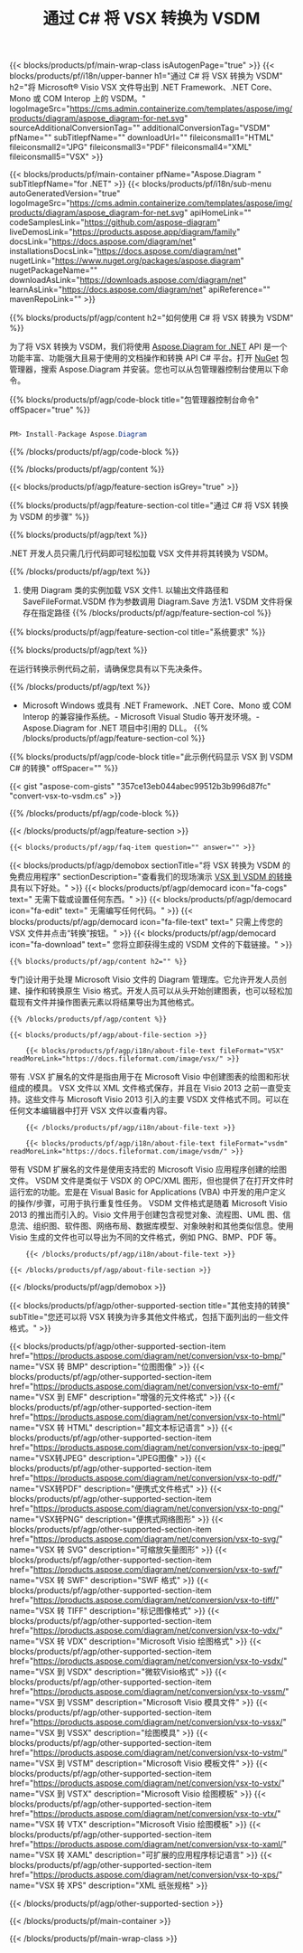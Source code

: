 ﻿---
title: 通过 C# 将 VSX 转换为 VSDM 
weight: 3240
url: /zh/net/conversion/vsx-to-vsdm/ 
description: VSX 到 VSDM C# 转换的示例代码。使用 API 示例代码在 VB.NET、Asp.NET 或任何基于 .NET 的应用程序中将 VSX 文件批量转换为 VSDM。
---
{{< blocks/products/pf/main-wrap-class isAutogenPage="true" >}}
{{< blocks/products/pf/i18n/upper-banner h1="通过 C# 将 VSX 转换为 VSDM" h2="将 Microsoft® Visio VSX 文件导出到 .NET Framework、.NET Core、Mono 或 COM Interop 上的 VSDM。" logoImageSrc="https://cms.admin.containerize.com/templates/aspose/img/products/diagram/aspose_diagram-for-net.svg" sourceAdditionalConversionTag="" additionalConversionTag="VSDM" pfName="" subTitlepfName="" downloadUrl="" fileiconsmall1="HTML" fileiconsmall2="JPG" fileiconsmall3="PDF" fileiconsmall4="XML" fileiconsmall5="VSX" >}}

{{< blocks/products/pf/main-container pfName="Aspose.Diagram " subTitlepfName="for .NET" >}}
{{< blocks/products/pf/i18n/sub-menu autoGeneratedVersion="true" logoImageSrc="https://cms.admin.containerize.com/templates/aspose/img/products/diagram/aspose_diagram-for-net.svg" apiHomeLink="" codeSamplesLink="https://github.com/aspose-diagram" liveDemosLink="https://products.aspose.app/diagram/family" docsLink="https://docs.aspose.com/diagram/net" installationsDocsLink="https://docs.aspose.com/diagram/net" nugetLink="https://www.nuget.org/packages/aspose.diagram" nugetPackageName="" downloadAsLink="https://downloads.aspose.com/diagram/net" learnAsLink="https://docs.aspose.com/diagram/net" apiReference="" mavenRepoLink="" >}}

{{% blocks/products/pf/agp/content h2="如何使用 C# 将 VSX 转换为 VSDM" %}}

 为了将 VSX 转换为 VSDM，我们将使用
 [Aspose.Diagram for .NET](https://products.aspose.com/diagram/net) 
 API 是一个功能丰富、功能强大且易于使用的文档操作和转换 API C# 平台。打开
 [NuGet](https://www.nuget.org/packages/aspose.diagram) 
 包管理器，搜索
 Aspose.Diagram 
 并安装。您也可以从包管理器控制台使用以下命令。

{{% blocks/products/pf/agp/code-block title="包管理器控制台命令" offSpacer="true" %}}

```cs

PM> Install-Package Aspose.Diagram


```

{{% /blocks/products/pf/agp/code-block %}}

{{% /blocks/products/pf/agp/content %}}

{{< blocks/products/pf/agp/feature-section isGrey="true" >}}

{{% blocks/products/pf/agp/feature-section-col title="通过 C# 将 VSX 转换为 VSDM 的步骤" %}}

{{% blocks/products/pf/agp/text %}}

 .NET 开发人员只需几行代码即可轻松加载 VSX 文件并将其转换为 VSDM。

{{% /blocks/products/pf/agp/text %}}

1. 使用 Diagram 类的实例加载 VSX 文件1. 以输出文件路径和 SaveFileFormat.VSDM 作为参数调用 Diagram.Save 方法1. VSDM 文件将保存在指定路径
{{% /blocks/products/pf/agp/feature-section-col %}}

{{% blocks/products/pf/agp/feature-section-col title="系统要求" %}}

{{% blocks/products/pf/agp/text %}}

 在运行转换示例代码之前，请确保您具有以下先决条件。

{{% /blocks/products/pf/agp/text %}}

- Microsoft Windows 或具有 .NET Framework、.NET Core、Mono 或 COM Interop 的兼容操作系统。- Microsoft Visual Studio 等开发环境。- Aspose.Diagram for .NET 项目中引用的 DLL。
{{% /blocks/products/pf/agp/feature-section-col %}}

{{% blocks/products/pf/agp/code-block title="此示例代码显示 VSX 到 VSDM C# 的转换" offSpacer="" %}}

{{< gist "aspose-com-gists" "357ce13eb044abec99512b3b996d87fc" "convert-vsx-to-vsdm.cs" >}}

{{% /blocks/products/pf/agp/code-block %}}

{{< /blocks/products/pf/agp/feature-section >}}

    {{< blocks/products/pf/agp/faq-item question="" answer="" >}}
 

<!-- aboutfile Starts -->

{{< blocks/products/pf/agp/demobox sectionTitle="将 VSX 转换为 VSDM 的免费应用程序" sectionDescription="查看我们的现场演示 [VSX 到 VSDM 的转换](https://products.aspose.app/diagram/conversion/vsx-to-vsdm) 具有以下好处。" >}}
        {{< blocks/products/pf/agp/democard icon="fa-cogs" text=" 无需下载或设置任何东西。" >}}
        {{< blocks/products/pf/agp/democard icon="fa-edit" text=" 无需编写任何代码。" >}}
        {{< blocks/products/pf/agp/democard icon="fa-file-text" text=" 只需上传您的 VSX 文件并点击“转换”按钮。" >}}
        {{< blocks/products/pf/agp/democard icon="fa-download" text=" 您将立即获得生成的 VSDM 文件的下载链接。" >}}

    {{% blocks/products/pf/agp/content h2="" %}}

 专门设计用于处理 Microsoft Visio 文件的 Diagram 管理库。它允许开发人员创建、操作和转换原生 Visio 格式。开发人员可以从头开始创建图表，也可以轻松加载现有文件并操作图表元素以将结果导出为其他格式。



    {{% /blocks/products/pf/agp/content %}}

    {{< blocks/products/pf/agp/about-file-section >}}

        {{< blocks/products/pf/agp/i18n/about-file-text fileFormat="VSX" readMoreLink="https://docs.fileformat.com/image/vsx/" >}}
带有 .VSX 扩展名的文件是指由用于在 Microsoft Visio 中创建图表的绘图和形状组成的模具。 VSX 文件以 XML 文件格式保存，并且在 Visio 2013 之前一直受支持。这些文件与 Microsoft Visio 2013 引入的主要 VSDX 文件格式不同。可以在任何文本编辑器中打开 VSX 文件以查看内容。

        {{< /blocks/products/pf/agp/i18n/about-file-text >}}

        {{< blocks/products/pf/agp/i18n/about-file-text fileFormat="vsdm" readMoreLink="https://docs.fileformat.com/image/vsdm/" >}}
带有 VSDM 扩展名的文件是使用支持宏的 Microsoft Visio 应用程序创建的绘图文件。 VSDM 文件是类似于 VSDX 的 OPC/XML 图形，但也提供了在打开文件时运行宏的功能。宏是在 Visual Basic for Applications (VBA) 中开发的用户定义的操作/步骤，可用于执行重复性任务。 VSDM 文件格式是随着 Microsoft Visio 2013 的推出而引入的。Visio 文件用于创建包含视觉对象、流程图、UML 图、信息流、组织图、软件图、网络布局、数据库模型、对象映射和其他类似信息。使用 Visio 生成的文件也可以导出为不同的文件格式，例如 PNG、BMP、PDF 等。

        {{< /blocks/products/pf/agp/i18n/about-file-text >}}

    {{< /blocks/products/pf/agp/about-file-section >}}

{{< /blocks/products/pf/agp/demobox >}}

<!-- aboutfile Ends -->

{{< blocks/products/pf/agp/other-supported-section title="其他支持的转换" subTitle="您还可以将 VSX 转换为许多其他文件格式，包括下面列出的一些文件格式。" >}}

{{< blocks/products/pf/agp/other-supported-section-item href="https://products.aspose.com/diagram/net/conversion/vsx-to-bmp/" name="VSX 转 BMP" description="位图图像" >}}
{{< blocks/products/pf/agp/other-supported-section-item href="https://products.aspose.com/diagram/net/conversion/vsx-to-emf/" name="VSX 到 EMF" description="增强的元文件格式" >}}
{{< blocks/products/pf/agp/other-supported-section-item href="https://products.aspose.com/diagram/net/conversion/vsx-to-html/" name="VSX 转 HTML" description="超文本标记语言" >}}
{{< blocks/products/pf/agp/other-supported-section-item href="https://products.aspose.com/diagram/net/conversion/vsx-to-jpeg/" name="VSX转JPEG" description="JPEG图像" >}}
{{< blocks/products/pf/agp/other-supported-section-item href="https://products.aspose.com/diagram/net/conversion/vsx-to-pdf/" name="VSX转PDF" description="便携式文件格式" >}}
{{< blocks/products/pf/agp/other-supported-section-item href="https://products.aspose.com/diagram/net/conversion/vsx-to-png/" name="VSX转PNG" description="便携式网络图形" >}}
{{< blocks/products/pf/agp/other-supported-section-item href="https://products.aspose.com/diagram/net/conversion/vsx-to-svg/" name="VSX 转 SVG" description="可缩放矢量图形" >}}
{{< blocks/products/pf/agp/other-supported-section-item href="https://products.aspose.com/diagram/net/conversion/vsx-to-swf/" name="VSX 转 SWF" description="SWF 格式" >}}
{{< blocks/products/pf/agp/other-supported-section-item href="https://products.aspose.com/diagram/net/conversion/vsx-to-tiff/" name="VSX 转 TIFF" description="标记图像格式" >}}
{{< blocks/products/pf/agp/other-supported-section-item href="https://products.aspose.com/diagram/net/conversion/vsx-to-vdx/" name="VSX 转 VDX" description="Microsoft Visio 绘图格式" >}}
{{< blocks/products/pf/agp/other-supported-section-item href="https://products.aspose.com/diagram/net/conversion/vsx-to-vsdx/" name="VSX 到 VSDX" description="微软Visio格式" >}}
{{< blocks/products/pf/agp/other-supported-section-item href="https://products.aspose.com/diagram/net/conversion/vsx-to-vssm/" name="VSX 到 VSSM" description="Microsoft Visio 模具文件" >}}
{{< blocks/products/pf/agp/other-supported-section-item href="https://products.aspose.com/diagram/net/conversion/vsx-to-vssx/" name="VSX 到 VSSX" description="绘图模具" >}}
{{< blocks/products/pf/agp/other-supported-section-item href="https://products.aspose.com/diagram/net/conversion/vsx-to-vstm/" name="VSX 到 VSTM" description="Microsoft Visio 模板文件" >}}
{{< blocks/products/pf/agp/other-supported-section-item href="https://products.aspose.com/diagram/net/conversion/vsx-to-vstx/" name="VSX 到 VSTX" description="Microsoft Visio 绘图模板" >}}
{{< blocks/products/pf/agp/other-supported-section-item href="https://products.aspose.com/diagram/net/conversion/vsx-to-vtx/" name="VSX 转 VTX" description="Microsoft Visio 绘图模板" >}}
{{< blocks/products/pf/agp/other-supported-section-item href="https://products.aspose.com/diagram/net/conversion/vsx-to-xaml/" name="VSX 转 XAML" description="可扩展的应用程序标记语言" >}}
{{< blocks/products/pf/agp/other-supported-section-item href="https://products.aspose.com/diagram/net/conversion/vsx-to-xps/" name="VSX 转 XPS" description="XML 纸张规格" >}}

{{< /blocks/products/pf/agp/other-supported-section >}}

{{< /blocks/products/pf/main-container >}}
    
{{< /blocks/products/pf/main-wrap-class >}}